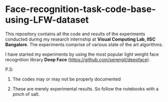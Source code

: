 # Face-recognition-task-code-base-using-LFW-dataset

This repository contains all the code and results of the experiments conducted during my research internship at **Visual Computing Lab, IISC Bangalore**. The experiments comprise of various state of the art algorithms.

I have started my experiments by using the most popular light weight face recognition library **Deep Face** (https://github.com/serengil/deepface). 

P.S: 

1. The codes may or may not be properly documented

2. These are merely experimental results. So follow the notebooks with a pinch of salt.
